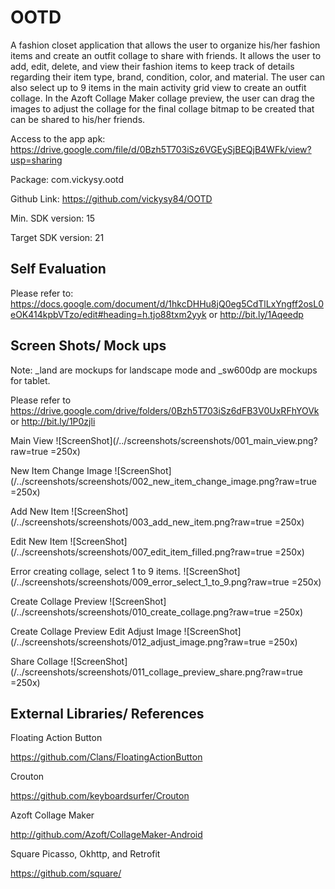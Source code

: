 # OOTD
A fashion closet application that allows the user to organize his/her fashion items and create an outfit collage to share with friends. It allows the user to add, edit, delete, and view their fashion items to keep track of details regarding their item type, brand, condition, color, and material. The user can also select up to 9 items in the main activity grid view to create an outfit collage. In the Azoft Collage Maker collage preview, the user can drag the images to adjust the collage for the final collage bitmap to be created that can be shared to his/her friends.

Access to the app apk: https://drive.google.com/file/d/0Bzh5T703iSz6VGEySjBEQjB4WFk/view?usp=sharing

Package: com.vickysy.ootd

Github Link: https://github.com/vickysy84/OOTD

Min. SDK version: 15

Target SDK version: 21

## Self Evaluation

Please refer to: https://docs.google.com/document/d/1hkcDHHu8jQ0eg5CdTlLxYngff2osL0eOK414kpbVTzo/edit#heading=h.tjo88txm2yyk or http://bit.ly/1Aqeedp

## Screen Shots/ Mock ups

Note: _land are mockups for landscape mode and _sw600dp are mockups for tablet.

Please refer to https://drive.google.com/drive/folders/0Bzh5T703iSz6dFB3V0UxRFhYOVk or http://bit.ly/1P0zjli

Main View
![ScreenShot](/../screenshots/screenshots/001_main_view.png?raw=true =250x)

New Item Change Image
![ScreenShot](/../screenshots/screenshots/002_new_item_change_image.png?raw=true =250x)

Add New Item
![ScreenShot](/../screenshots/screenshots/003_add_new_item.png?raw=true =250x)

Edit New Item
![ScreenShot](/../screenshots/screenshots/007_edit_item_filled.png?raw=true =250x)

Error creating collage, select 1 to 9 items.
![ScreenShot](/../screenshots/screenshots/009_error_select_1_to_9.png?raw=true =250x)

Create Collage Preview
![ScreenShot](/../screenshots/screenshots/010_create_collage.png?raw=true =250x)

Create Collage Preview Edit Adjust Image
![ScreenShot](/../screenshots/screenshots/012_adjust_image.png?raw=true =250x)

Share Collage
![ScreenShot](/../screenshots/screenshots/011_collage_preview_share.png?raw=true =250x)

## External Libraries/ References

Floating Action Button

https://github.com/Clans/FloatingActionButton

Crouton

https://github.com/keyboardsurfer/Crouton

Azoft Collage Maker

http://github.com/Azoft/CollageMaker-Android

Square Picasso, Okhttp, and Retrofit

https://github.com/square/
